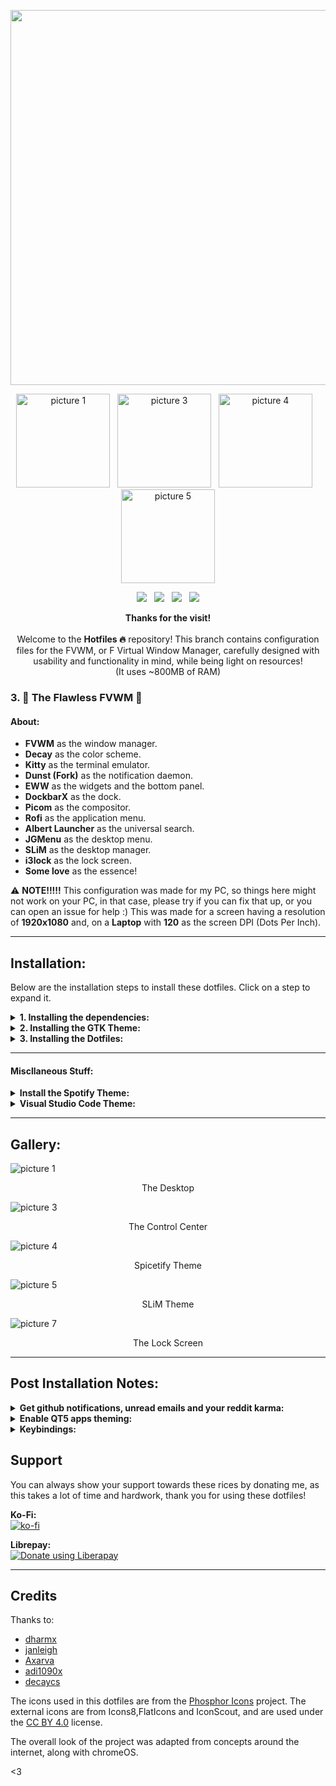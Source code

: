 <p align="center"> <img src="assets/fvwm_hotfiles.gif" align="center" width="600"> </p>

<p align="center"><a href="#installation"><img alt="picture 1" src="https://i.imgur.com/v820gOe.gif" width="150" /></a>&nbsp;&nbsp;&nbsp;<a href="#gallery"><img alt="picture 3" src="https://i.imgur.com/dB9MC33.gif" width="150" /></a>&nbsp;&nbsp;&nbsp;<a href="#post-installation-notes"><img alt="picture 4" src="https://i.imgur.com/VovEDmf.gif" width="150"/></a>&nbsp;&nbsp;&nbsp;<a href="#credits"><img alt="picture 5" src="https://i.imgur.com/gJHFRGk.gif" width="150" /></a></p>  

<p align="center"><img src="https://img.shields.io/github/issues/syndrizzle/hotfiles?color=171b20&label=Issues%20%20&logo=gnubash&labelColor=e05f65&logoColor=ffffff">&nbsp;&nbsp;&nbsp;<img src="https://img.shields.io/github/forks/syndrizzle/hotfiles?color=171b20&label=Forks%20%20&logo=git&labelColor=f1cf8a&logoColor=ffffff">&nbsp;&nbsp;&nbsp;<img src="https://img.shields.io/github/stars/syndrizzle/hotfiles?color=171b20&label=Stargazers&logo=github&labelColor=70a5eb">&nbsp;&nbsp;&nbsp;<img src="https://img.shields.io/badge/-Works on my machine-%2378dba9?style=flat&logo=linux&labelColor=171b20&logoColor=ffffff"></p>

<p align="center"><b>Thanks for the visit!</b><br><br>
Welcome to the <b>Hotfiles ️‍🔥</b> repository! This branch contains configuration files for the FVWM, or F Virtual Window Manager, carefully designed with usability and functionality in mind, while being light on resources!
<br>(It uses ~800MB of RAM)</p>

### 3. 💮 The Flawless FVWM 💮

#### About:
* **FVWM** as the window manager.
* **Decay** as the color scheme.
* **Kitty** as the terminal emulator.
* **Dunst (Fork)** as the notification daemon.
* **EWW** as the widgets and the bottom panel.
* **DockbarX** as the dock.
* **Picom** as the compositor.
* **Rofi** as the application menu.
* **Albert Launcher** as the universal search.
* **JGMenu** as the desktop menu.
* **SLiM** as the desktop manager.
* **i3lock** as the lock screen.
* **Some love** as the essence!

⚠️ **NOTE!!!!!** This configuration was made for my PC, so things here might not work on your PC, in that case, please try if you can fix that up, or you can open an issue for help :) This was made for a screen having a resolution of **1920x1080** and, on a **Laptop** with **120** as the screen DPI (Dots Per Inch).

---

## Installation:
Below are the installation steps to install these dotfiles. Click on a step to expand it.

<details>
<summary><b> 1. Installing the dependencies:</b></summary>
<br>
<details>
<summary><b>Installation on ArchLinux</b></summary>

It is recommended to do this on a fresh installed system, since that way you can grab the most out of it. If you are unsure, you can always install the dependencies manually. And if something breaks while not being on a fresh install, please do.  
Do note that this process might take time depending on your hardware, so why not do some exercise while you wait? ❤️🏋️

Before we begin the installation, we need to have three things ready:

1. We need to create the user directories, this makes the future installation easier.
2. We need to install the main tools required to build and install stuff.
3. To make the process easier, we can enable [Chaotic AUR](https://chaotic.cx), which has some precompiled binaries of certin programs we need, which narrows down the installation time.

<b>1. Creating User Directories:</b>  
First we need to install the `xdg-user-dirs` package:
```bash
sudo pacman -Syyy xdg-user-dirs
```
Then, to create directories, such as `Desktop`, `Documents`, `Downloads`, we can run the below command:
```bash
xdg-user-dirs-update
```
Now check the directories, if they are created using `ls`, if they are not, please run the above command again.

<b>2. Installing the main tools:</b>  
We can install the main tools `base-devel`, which is a package group by executing the below command:
```bash
sudo pacman -S base-devel
```

<b>3. Enabling Chaotic AUR:</b>  
To Enable the Chaotic AUR, you can follow the steps on their website https://chaotic.cx.

Now, we can move on to installing the packages. Make sure you have your favourite AUR Helper ready, in this case we will be using [paru](https://aur.archlinux.org/packages/paru/), but you can use any of the AUR Helpers available like [yay](https://aur.archlinux.org/packages/yay/).

To save time, we can run the below command to install the packages in one go:
```bash
paru -S nitrogen noto-fonts-emoji xorg-xinit slim fish starship papirus-icon-theme xfce4-power-manager xfce4-settings jgmenu thunar thunar-archive-plugin thunar-volman xarchiver unzip unrar rofi picom kitty dockbarx gtk2 gtk3 xorg python git make nerd-fonts-jetbrains-mono playerctl libwnck3 python-pip gtk-engine-murrine appmenu-gtk-module libappindicator-gtk3 libappindicator-gtk2 light pamixer wmctrl bc curl jq maim acpi python-praw tint2 pavucontrol albert redshift qt5ct lightly-git mate-polkit python-wand conky-lua fvwm-git npm yaru-sound-theme zsh mpv
```

We are not done yet! We need to install the remaining packages, which unfortunately can't be installed from the AUR Helper.

But first, we need the `git`! If you haven't already installed, git, please do, its awesome :) (We need it for the stuff below)
```bash
sudo pacman -S git
```


<b>1. Elkowar's Wacky Widgets (EWW)</b>  
Elkowar's wacky widgets are the main widgets that we are gonna use in our system. It is a very essential dependency that you need.
First you need the nightly version of rust and also GTK3. A speedy way would be to directly install the binary package of rust nightly from the AUR using your favorite AUR helper:
```bash
paru -S rust-nightly-bin gtk3
```
Then we just need to run a few commands assuming you have `git` installed:
```bash
cd ~/Downloads
git clone https://github.com/elkowar/eww.git
cd eww
cargo build --release -j $(nproc)
cd target/release
sudo mv eww /usr/bin/eww
```
That installs eww to our root filesystem, which is then sourced from the `$PATH`.

<b>2. Dunst</b>  
We are not using the dunst which ships with the distro's packages, instead, there is a fork which has some very nice additions to the main dunst look, the images are now rounded to match the UI, and also the Notifications have a nice gradient look!<br>Thanks to [k-veroony](https://github.com/k-vernooy/dunst)!

First, install the dependencies, most of them should be already present if not all, due to that big command we ran above!
```bash
paru -S systemd gdk-pixbuf2 pango libxss libxinerama libxrandr wayland wayland-protocols libnotify
```
Now, clone the repo and compile dunst:
```bash
cd ~/Downloads
git clone https://github.com/k-vernooy/dunst -b progress-styling
cd dunst
make
sudo make install
```

That's it! We have successfully installed all the dependencies!
</details>
<details>
<summary><b>Installation on Ubuntu</b></summary>
Coming Soon!
</details>
</details>
<details>
<summary><b>2. Installing the GTK Theme:</b></summary>
Since we are using Decay, as our color scheme, we need to install the Decay GTK Theme, to match the overall look of our system.

```bash
git clone https://github.com/decaycs/gtk3 decay-gtk3
cd decay-gtk3/decay
npm install -g sass
make && sudo make install
```
</details>
<details>
<summary><b>3. Installing the Dotfiles:</b></summary>
This is the last and the most awaited step!

Clone the dotfiles:
```bash
cd ~/Downloads
git clone https://github.com/syndrizzle/hotfiles.git -b fvwm
cd hotfiles
cp -r .* ~/
cp .xinitrc .Xresources .gtkrc-2.0 .api_keys ~/
```

Move the `slim.conf` in the `/etc` directory and also move stuff from the `usr/` directory:
```bash
sudo cp etc/slim.conf /etc/slim.conf
sudo cp -r usr/ /usr/
```

And you are done! Enjoy!
</details>

---

#### Miscllaneous Stuff:
<details>
<summary><b>Install the Spotify Theme:</b></summary>
Since we copied the dotfiles, we can apply the spicetify theme now. First, install spicetify using:

```bash
curl -fsSL https://raw.githubusercontent.com/spicetify/spicetify-cli/master/install.sh | sh
curl -fsSL https://raw.githubusercontent.com/spicetify/spicetify-marketplace/main/resources/install.sh | sh
```
Then, we need to give read and write access to our spotify folder for modifications:

```bash
sudo chmod a+wr /opt/spotify
sudo chmod a+wr /opt/spotify/Apps -R
```

After that we just need to run:

```bash
bash
spicetify config current_theme Ziro
spicetify config color_scheme tokyonight
spicetify config extensions adblock.js
spicetify backup apply
```

This would install the spicetify theme to your Spotify.
</details>

<details>
<summary><b>Visual Studio Code Theme:</b></summary>  
Follow the instructions on the <a href="https://github.com/decaycs/vscode">decay for vscode</a> readme to install Decay for Visual Studio Code.
</details>

---

## Gallery:

<img alt="picture 1" src="https://i.imgur.com/7lG8QRE.jpg" />  
<p align="center">The Desktop</p>

<img alt="picture 3" src="https://i.imgur.com/lIxriMC.jpg" />  
<p align="center">The Control Center</p>

<img alt="picture 4" src="https://i.imgur.com/jnxgr4j.jpg" />  
<p align="center">Spicetify Theme</p>

<img alt="picture 5" src="https://i.imgur.com/jKU9bbg.jpg" />  
<p align="center">SLiM Theme</p>

<img alt="picture 7" src="https://i.imgur.com/0VUgsPk.jpg" />  
<p align="center">The Lock Screen</p>

---

## Post Installation Notes:

<details>
<summary><b>Get github notifications, unread emails and your reddit karma:</b></summary>
If you open the control center, in the bottom, there are several tiles which display the notifications, unread emails and your reddit karma, along with the weather! In order to get that, you just need to edit one file, it is located in your home directory, hidden as `.api_keys`.

But first, you need to get the credentials, like the API keys, accounts, passwords.

**1. Reddit**  
For this, we need the following stuff:
* The reddit client ID
* The reddit client secret
* The reddit username (Yours)
* The reddit password
* The reddit account of which you want to get the karma

You can obtain the first two from the [reddit developer portal](https://www.reddit.com/prefs/apps/).
The rest depend on you and your reddit account.

**2. GMail**  
For this, we need the following stuff:
* The email of your google account
* The application password needed to authenticate your google account  
  
**THIS APPLICATION PASSWORD IS NOT YOUR GOOGLE ACCOUNT PASSWORD, GOOGLE DISCONTINUED THE ABILITY TO USE GOOGLE PASSWORDS TO AUTHENTICATE WITH IMAP THIS APRIL (2022)**  
Use the official page [here](https://support.google.com/mail/answer/185833?hl=en-GB) to get the application password.  
Copy it and paste it in the `.api_keys` file.

You will also need to enable IMAP in your google account, just head over to [your gmail settings](https://mail.google.com/mail/#settings/fwdandpop) and click on Enable IMAP, then save the settings.

**3. GitHub**  
For this, we need the following stuff:
* The github personal access token
* The github username (Yours)

[Check the official docs to know how to obtain a personal access token here.](https://docs.github.com/en/authentication/keeping-your-account-and-data-secure/creating-a-personal-access-token)

**4. Weather**  
For this, we need the following stuff:
* The weather API key, obtainable from OpenWeatherMap
* THe city for which you want the weather data to be shown
* The units (Metric or Imperial)
  
You can get an openweathermap key by [signing up](https://home.openweathermap.org/users/sign_up) for openweathermap, then visit the API Keys section to generate one.
</details>

<details>
<summary><b>Enable QT5 apps theming:</b></summary>
If you are not getting universal look for your QT5 apps, follow these steps:
We need to edit the `/etc/environment` to make qt5ct (the app we installed that we will use to theme qt5 apps) the default for qt5 apps.  

/etc/environment:
```bash
#
# This file is parsed by pam_env module
#
# Syntax: simple "KEY=VAL" pairs on separate lines
#
QT_QPA_PLATFORMTHEME=qt5ct
```
Then, you gotta reboot for the changes to take effect.  
After rebooting, open qt5ct from the app drawer or the terminal and select `Lightly` as the style, along with `Decay` as the color scheme. Click Apply.
</details>
<details>
<summary><b>Keybindings:</b></summary>
Following are the keybindings of the setup:
<br>
<ul>
    <li><kbd>Ctrl+L</kbd>: Lock the screen</li>
    <li><kbd>Ctrl+B</kbd>: Open the Browser (Firefox)</li>
    <li><kbd>Ctrl+F</kbd>: Open the File Manager (Thunar)</li>
    <li><kbd>Super+Enter</kbd>: Open the Terminal</li>
    <li><kbd>Super+T</kbd>: Toggle maximizing a window.</li>
    <li><kbd>Super+Space</kbd>: Open global search (Albert)</li>
    <li><kbd>Super+[1,2,3,4]</kbd>: Switch to the respective desktops, 1,2,3,4.</li>
    <li><kbd>Alt+F4</kbd>: Quit an application.</li>
<br>
The general keybindings like volume, brightness, music/media keys also work as intended, tho it may vary from keyboard to keyboard.
</details>

## Support
You can always show your support towards these rices by donating me, as this takes a lot of time and hardwork, thank you for using these dotfiles!

<b>Ko-Fi:</b> <br>
[![ko-fi](https://ko-fi.com/img/githubbutton_sm.svg)](https://ko-fi.com/A0A8DKCLY) <br>

<b>Librepay:</b> <br>
<a href="https://liberapay.com/syndrizzle/donate"><img alt="Donate using Liberapay" src="https://liberapay.com/assets/widgets/donate.svg"></a>

--- 
## Credits

Thanks to:
* [dharmx](https://github.com/dharmx)
* [janleigh](https://github.com/janleigh)
* [Axarva](https://github.com/Axarva)
* [adi1090x](https://github.com/adi1090x)
* [decaycs](https://github.com/decaycs)

The icons used in this dotfiles are from the [Phosphor Icons](https://phosphoricons.com/) project.
The external icons are from Icons8,FlatIcons and IconScout, and are used under the [CC BY 4.0](https://creativecommons.org/licenses/by/4.0/) license.

The overall look of the project was adapted from concepts around the internet, along with chromeOS.

<3